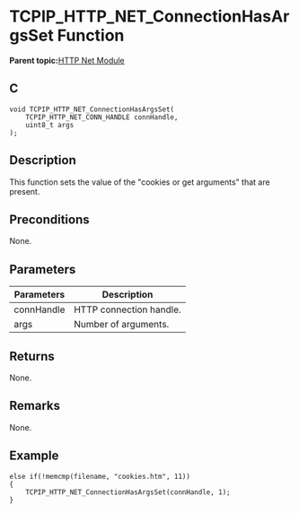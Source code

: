 # TCPIP\_HTTP\_NET\_ConnectionHasArgsSet Function

**Parent topic:**[HTTP Net Module](GUID-4EFEB885-ECF8-44B5-8F23-1D05952E1845.md)

## C

```
void TCPIP_HTTP_NET_ConnectionHasArgsSet(
    TCPIP_HTTP_NET_CONN_HANDLE connHandle, 
    uint8_t args
);
```

## Description

This function sets the value of the "cookies or get arguments" that are present.

## Preconditions

None.

## Parameters

|Parameters|Description|
|----------|-----------|
|connHandle|HTTP connection handle.|
|args|Number of arguments.|

## Returns

None.

## Remarks

None.

## Example

```
else if(!memcmp(filename, "cookies.htm", 11))
{ 
    TCPIP_HTTP_NET_ConnectionHasArgsSet(connHandle, 1);
}
```

